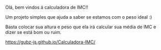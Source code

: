 Olá, bem vindos á calculadora de IMC!!

Um projeto simples que ajuda a saber se estamos com o peso ideal :) 

Basta colocar sua altura e peso que ela irá calcular sua média de IMC e dizer se está bom ou ruim.

https://gubz-js.github.io/Calculadora-IMC/
